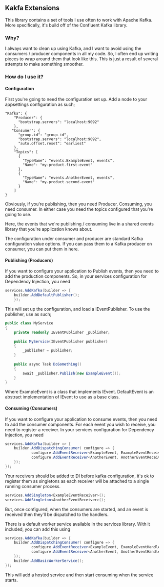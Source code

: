 ## Kakfa Extensions

This library contains a set of tools I use often to work with Apache Kafka. More specifically, 
it's build off of the Confluent Kafka library. 

### Why?

I always want to clean up using Kafka, and I want to avoid using the consumers / producer components 
in all my code. So, I often end up writing pieces to wrap around them that look like this. This is just 
a result of several attempts to make something smoother.

### How do I use it?

#### Configuration

First you're going to need the configuration set up. Add a node to your appsettings configuration as such;

```
"Kafka": {
    "Producer": {
      "bootstrap.servers": "localhost:9092"
    },
   "Consumer": {
      "group.id": "group-id",
      "bootstrap.servers": "localhost:9092",
      "auto.offset.reset": "earliest"
    },
    "Topics": [
      {
        "TypeName": "events.ExampleEvent, events",
        "Name": "my-product.first-event"
      },
      {
        "TypeName": "events.AnotherEvent, events",
        "Name": "my-product.second-event"
      }
    ] 
}
```

Obviously, if you're publishing, then you need Producer. Consuming, you need consumer. In either case you need the topics 
configured that you're going to use. 

Here, the events that we're publishing / consuming live in a shared events library that you're application knows about.

The configuration under consumer and producer are standard Kafka configuration value options. If you can pass them to a Kafka 
producer on consumer, you can put them in here.

#### Publishing (Producers)

If you want to configure your application to Publish events, then you need to add the production components. So, in your 
services configuration for Dependency Injection, you need

```csharp
services.AddKafka(builder => {
    builder.AddDefaultPublisher();    
    });
```

This will set up the configuration, and load a IEventPublisher. To use the publisher, use as such;

```csharp
public class MyService 
{
    private readonly IEventPublisher _publisher;
    
    public MyService(IEventPublisher publisher)
    {
        _publisher = publisher;
    }
    
    public async Task DoSomething()
    {
        await _publisher.Publish(new ExampleEvent());
    }
}
```    

Where ExampleEvent is a class that implements IEvent. DefaultEvent is an abstract implementation 
of IEvent to use as a base class.  

#### Consuming (Consumers)

If you want to configure your application to consume events, then you need to add the consumer components. For each event you wish to receive, 
you need to register a receiver. In your services configuration for Dependency Injection, you need

```csharp
services.AddKafka(builder => {
    builder.AddDispatchingConsumer( configure => {
            configure.AddEventReceiver<ExampleEvent, ExampleEventReceiver>();
            configure.AddEventReceiver<AnotherEvent, AnotherEventReceiver>();
    });    
});
```
Your receivers should be added to DI before kafka configuration, it's ok to register them as singletons 
as each receiver will be attached to a single running consumer process. 

```csharp
services.AddSingleton<ExampleEventReceiver>();
services.AddSingleton<AnotherEventReceiver>();
```

But, once configured, when the consumers are started, and an event is received then they'll be dispatched to the handlers.

There is a default worker service available in the services library. With it included, you can add this using

```csharp
services.AddKafka(builder => {
    builder.AddDispatchingConsumer( configure => {
            configure.AddEventReceiver<ExampleEvent, ExampleEventHandler>();
            configure.AddEventReceiver<AnotherEvent, AnotherEventHandler>();
    });    
    builder.AddBasicWorkerService();
});
```

This will add a hosted service and then start consuming when the service starts. 